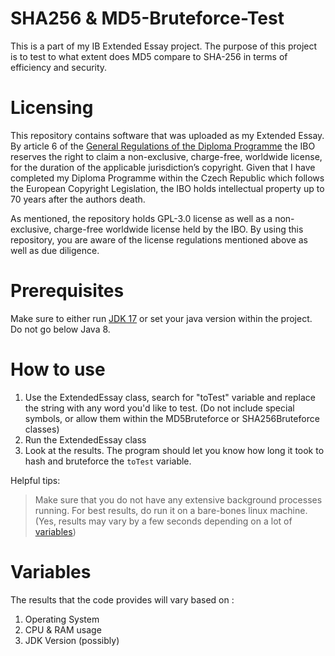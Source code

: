 # SHA256 & MD5-Bruteforce-Test
This is a part of my IB Extended Essay project. 
The purpose of this project is to test to what extent does MD5 compare to SHA-256 in terms of efficiency and security.

# Licensing
This repository contains software that was uploaded as my Extended Essay. By article 6 of the [General Regulations of the Diploma Programme](https://www.ibo.org/globalassets/new-structure/become-an-ib-school/pdfs/general-regulations-diploma-programme-en.pdf) the IBO reserves the right to claim a non-exclusive, charge-free, worldwide license, for the duration of the applicable jurisdiction’s copyright. Given that I have completed my Diploma Programme within the Czech Republic which follows the European Copyright Legislation, the IBO holds intellectual property up to 70 years after the authors death. 

As mentioned, the repository holds GPL-3.0 license as well as a non-exclusive, charge-free worldwide license held by the IBO. By using this repository, you are aware of the license regulations mentioned above as well as due diligence.

# Prerequisites
Make sure to either run [JDK 17](https://openjdk.java.net/projects/jdk/17/) or set your java version within the project. Do not go below Java 8.

# How to use
1. Use the ExtendedEssay class, search for "toTest" variable and replace the string with any word you'd like to test. (Do not include special symbols, or allow them within the MD5Bruteforce or SHA256Bruteforce classes)
2. Run the ExtendedEssay class
3. Look at the results. The program should let you know how long it took to hash and bruteforce the ``toTest`` variable.

Helpful tips:
> Make sure that you do not have any extensive background processes running.
> For best results, do run it on a bare-bones linux machine. 
> (Yes, results may vary by a few seconds depending on a lot of [variables](#variables))

# Variables
The results that the code provides will vary based on : 
1. Operating System
2. CPU & RAM usage
3. JDK Version (possibly)

